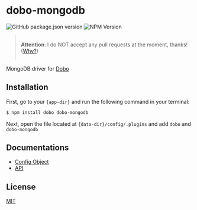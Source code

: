 # dobo-mongodb

![GitHub package.json version](https://img.shields.io/github/package-json/v/ardhi/dobo-mongodb) ![NPM Version](https://img.shields.io/npm/v/dobo-mongodb)

> <br />**Attention**: I do NOT accept any pull requests at the moment, thanks! ([Why?](https://github.com/ardhi/bajo/blob/main/tutorial/00-welcome.md#contribution))<br /><br />

MongoDB driver for [Dobo](https://github.com/ardhi/dobo)

## Installation

First, go to your ```{app-dir}``` and run the following command in your terminal:

```bash
$ npm install dobo dobo-mongodb
```

Next, open the file located at ```{data-dir}/config/.plugins``` and add ```dobo``` and ```dobo-mongodb```

## Documentations

- [Config Object](tutorial/00-config.md)
- [API](https://ardhi.github.io/dobo-mongodb)

## License

[MIT](LICENSE)

